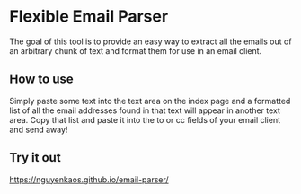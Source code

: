 # Flexible Email Parser

The goal of this tool is to provide an easy way to extract all the emails out of an arbitrary chunk of text and format them for use in an email client.

## How to use

Simply paste some text into the text area on the index page and a formatted list of all the email addresses found in that text will appear in another text area.  Copy that list and paste it into the to or cc fields of your email client and send away!

## Try it out

https://nguyenkaos.github.io/email-parser/
